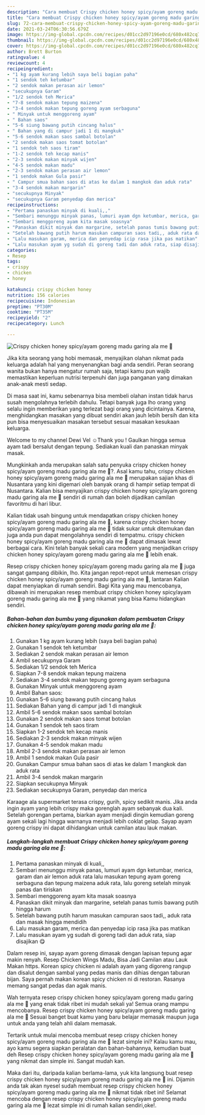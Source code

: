 ```yaml
---
description: "Cara membuat Crispy chicken honey spicy/ayam goreng madu garing ala me 🥰 yang nikmat Untuk Jualan"
title: "Cara membuat Crispy chicken honey spicy/ayam goreng madu garing ala me 🥰 yang nikmat Untuk Jualan"
slug: 72-cara-membuat-crispy-chicken-honey-spicy-ayam-goreng-madu-garing-ala-me-yang-nikmat-untuk-jualan
date: 2021-03-24T06:30:56.679Z
image: https://img-global.cpcdn.com/recipes/d01cc2d97196e0cd/680x482cq70/crispy-chicken-honey-spicyayam-goreng-madu-garing-ala-me-🥰-foto-resep-utama.jpg
thumbnail: https://img-global.cpcdn.com/recipes/d01cc2d97196e0cd/680x482cq70/crispy-chicken-honey-spicyayam-goreng-madu-garing-ala-me-🥰-foto-resep-utama.jpg
cover: https://img-global.cpcdn.com/recipes/d01cc2d97196e0cd/680x482cq70/crispy-chicken-honey-spicyayam-goreng-madu-garing-ala-me-🥰-foto-resep-utama.jpg
author: Brett Burton
ratingvalue: 4
reviewcount: 4
recipeingredient:
- "1 kg ayam kurang lebih saya beli bagian paha"
- "1 sendok teh ketumbar"
- "2 sendok makan perasan air lemon"
- "secukupnya Garam"
- "1/2 sendok teh Merica"
- "7-8 sendok makan tepung maizena"
- "3-4 sendok makan tepung goreng ayam serbaguna"
- " Minyak untuk menggoreng ayam"
- " Bahan saos"
- "5-6 siung bawang putih cincang halus"
- " Bahan yang di campur jadi 1 di mangkuk"
- "5-6 sendok makan saos sambal botolan"
- "2 sendok makan saos tomat botolan"
- "1 sendok teh saos tiram"
- "1-2 sendok teh kecap manis"
- "2-3 sendok makan minyak wijen"
- "4-5 sendok makan madu"
- "2-3 sendok makan perasan air lemon"
- "1 sendok makan Gula pasir"
- " Campur smua bahan saos di atas ke dalam 1 mangkok dan aduk rata"
- "3-4 sendok makan margarin"
- "secukupnya Minyak"
- "secukupnya Garam penyedap dan merica"
recipeinstructions:
- "Pertama panaskan minyak di kuali,,"
- "Sembari menunggu minyak panas, lumuri ayam dgn ketumbar, merica, garam dan air lemon aduk rata lalu masukan tepung ayam goreng serbaguna dan tepung maizena aduk rata, lalu goreng setelah minyak panas dan tiriskan"
- "Sembari menggoreng ayam kita masak soasnya"
- "Panaskan dikit minyak dan margarine, setelah panas tumis bawang putih hingga harum"
- "Setelah bawang putih harum masukan campuran saos tadi,, aduk rata dan masak hingga mendidih"
- "Lalu masukan garam, merica dan penyedap icip rasa jika pas matikan"
- "Lalu masukan ayam yg sudah di goreng tadi dan aduk rata, siap disajikan 😋"
categories:
- Resep
tags:
- crispy
- chicken
- honey

katakunci: crispy chicken honey 
nutrition: 156 calories
recipecuisine: Indonesian
preptime: "PT30M"
cooktime: "PT35M"
recipeyield: "2"
recipecategory: Lunch

---
```



![Crispy chicken honey spicy/ayam goreng madu garing ala me 🥰](https://img-global.cpcdn.com/recipes/d01cc2d97196e0cd/680x482cq70/crispy-chicken-honey-spicyayam-goreng-madu-garing-ala-me-🥰-foto-resep-utama.jpg)

Jika kita seorang yang hobi memasak, menyajikan olahan nikmat pada keluarga adalah hal yang menyenangkan bagi anda sendiri. Peran seorang  wanita bukan hanya mengatur rumah saja, tetapi kamu pun wajib memastikan keperluan nutrisi terpenuhi dan juga panganan yang dimakan anak-anak mesti sedap.

Di masa  saat ini, kamu sebenarnya bisa membeli olahan instan tidak harus susah mengolahnya terlebih dahulu. Tetapi banyak juga lho orang yang selalu ingin memberikan yang terlezat bagi orang yang dicintainya. Karena, menghidangkan masakan yang dibuat sendiri akan jauh lebih bersih dan kita pun bisa menyesuaikan masakan tersebut sesuai masakan kesukaan keluarga. 

Welcome to my channel Dewi Vel ☺Thank you ! Gaulkan hingga semua ayam tadi bersalut dengan tepung. Sediakan kuali dan panaskan minyak masak.

Mungkinkah anda merupakan salah satu penyuka crispy chicken honey spicy/ayam goreng madu garing ala me 🥰?. Asal kamu tahu, crispy chicken honey spicy/ayam goreng madu garing ala me 🥰 merupakan sajian khas di Nusantara yang kini digemari oleh banyak orang di hampir setiap tempat di Nusantara. Kalian bisa menyajikan crispy chicken honey spicy/ayam goreng madu garing ala me 🥰 sendiri di rumah dan boleh dijadikan camilan favoritmu di hari libur.

Kalian tidak usah bingung untuk mendapatkan crispy chicken honey spicy/ayam goreng madu garing ala me 🥰, karena crispy chicken honey spicy/ayam goreng madu garing ala me 🥰 tidak sukar untuk ditemukan dan juga anda pun dapat mengolahnya sendiri di tempatmu. crispy chicken honey spicy/ayam goreng madu garing ala me 🥰 dapat dimasak lewat berbagai cara. Kini telah banyak sekali cara modern yang menjadikan crispy chicken honey spicy/ayam goreng madu garing ala me 🥰 lebih enak.

Resep crispy chicken honey spicy/ayam goreng madu garing ala me 🥰 juga sangat gampang dibikin, lho. Kita jangan repot-repot untuk memesan crispy chicken honey spicy/ayam goreng madu garing ala me 🥰, lantaran Kalian dapat menyiapkan di rumah sendiri. Bagi Kita yang mau mencobanya, dibawah ini merupakan resep membuat crispy chicken honey spicy/ayam goreng madu garing ala me 🥰 yang nikamat yang bisa Kamu hidangkan sendiri.

<!--inarticleads1-->

##### Bahan-bahan dan bumbu yang digunakan dalam pembuatan Crispy chicken honey spicy/ayam goreng madu garing ala me 🥰:

1. Gunakan 1 kg ayam kurang lebih (saya beli bagian paha)
1. Gunakan 1 sendok teh ketumbar
1. Sediakan 2 sendok makan perasan air lemon
1. Ambil secukupnya Garam
1. Sediakan 1/2 sendok teh Merica
1. Siapkan 7-8 sendok makan tepung maizena
1. Sediakan 3-4 sendok makan tepung goreng ayam serbaguna
1. Gunakan  Minyak untuk menggoreng ayam
1. Ambil  Bahan saos:
1. Gunakan 5-6 siung bawang putih cincang halus
1. Sediakan  Bahan yang di campur jadi 1 di mangkuk
1. Ambil 5-6 sendok makan saos sambal botolan
1. Gunakan 2 sendok makan saos tomat botolan
1. Gunakan 1 sendok teh saos tiram
1. Siapkan 1-2 sendok teh kecap manis
1. Sediakan 2-3 sendok makan minyak wijen
1. Gunakan 4-5 sendok makan madu
1. Ambil 2-3 sendok makan perasan air lemon
1. Ambil 1 sendok makan Gula pasir
1. Gunakan  Campur smua bahan saos di atas ke dalam 1 mangkok dan aduk rata
1. Ambil 3-4 sendok makan margarin
1. Siapkan secukupnya Minyak
1. Sediakan secukupnya Garam, penyedap dan merica


Karaage ala supermarket terasa crispy, gurih, spicy sedikit manis. Jika anda ingin ayam yang lebih crispy maka gorenglah ayam sebanyak dua kali. Setelah gorengan pertama, biarkan ayam menjadi dingin kemudian goreng ayam sekali lagi hingga warnanya menjadi lebih coklat gelap. Sayap ayam goreng crispy ini dapat dihidangkan untuk camilan atau lauk makan. 

<!--inarticleads2-->

##### Langkah-langkah membuat Crispy chicken honey spicy/ayam goreng madu garing ala me 🥰:

1. Pertama panaskan minyak di kuali,,
1. Sembari menunggu minyak panas, lumuri ayam dgn ketumbar, merica, garam dan air lemon aduk rata lalu masukan tepung ayam goreng serbaguna dan tepung maizena aduk rata, lalu goreng setelah minyak panas dan tiriskan
1. Sembari menggoreng ayam kita masak soasnya
1. Panaskan dikit minyak dan margarine, setelah panas tumis bawang putih hingga harum
1. Setelah bawang putih harum masukan campuran saos tadi,, aduk rata dan masak hingga mendidih
1. Lalu masukan garam, merica dan penyedap icip rasa jika pas matikan
1. Lalu masukan ayam yg sudah di goreng tadi dan aduk rata, siap disajikan 😋


Dalam resep ini, sayap ayam goreng dimasak dengan lapisan tepung agar makin renyah. Resep Chicken Wings Madu, Bisa Jadi Camilan atau Lauk Makan https. Korean spicy chicken ni adalah ayam yang digoreng rangup dan disalut dengan sambal yang pedas manis dan dihias dengan taburan bijan. Saya pernah makan korean spicy chicken ni di restoran. Rasanya memang sangat pedas dan agak manis. 

Wah ternyata resep crispy chicken honey spicy/ayam goreng madu garing ala me 🥰 yang enak tidak ribet ini mudah sekali ya! Semua orang mampu mencobanya. Resep crispy chicken honey spicy/ayam goreng madu garing ala me 🥰 Sesuai banget buat kamu yang baru belajar memasak maupun juga untuk anda yang telah ahli dalam memasak.

Tertarik untuk mulai mencoba membuat resep crispy chicken honey spicy/ayam goreng madu garing ala me 🥰 lezat simple ini? Kalau kamu mau, ayo kamu segera siapkan peralatan dan bahan-bahannya, kemudian buat deh Resep crispy chicken honey spicy/ayam goreng madu garing ala me 🥰 yang nikmat dan simple ini. Sangat mudah kan. 

Maka dari itu, daripada kalian berlama-lama, yuk kita langsung buat resep crispy chicken honey spicy/ayam goreng madu garing ala me 🥰 ini. Dijamin anda tak akan nyesel sudah membuat resep crispy chicken honey spicy/ayam goreng madu garing ala me 🥰 nikmat tidak ribet ini! Selamat mencoba dengan resep crispy chicken honey spicy/ayam goreng madu garing ala me 🥰 lezat simple ini di rumah kalian sendiri,oke!.

